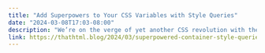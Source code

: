 ```yaml
---
title: "Add Superpowers to Your CSS Variables with Style Queries"
date: "2024-03-08T17:03-08:00"
description: "We’re on the verge of yet another CSS revolution with the arrival of style queries. If you’ve ever thought:"
link: https://thathtml.blog/2024/03/superpowered-container-style-queries/
---
```

